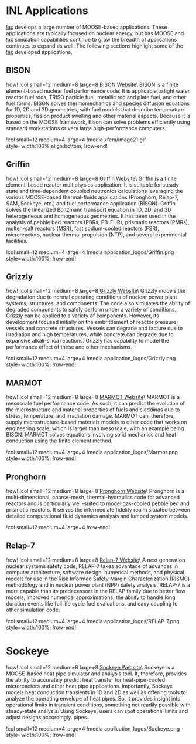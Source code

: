 # INL Applications

[!ac](INL) develops a large number of MOOSE-based applications. These applications are typically
focused on nuclear energy, but has MOOSE and [!ac](INL) simulation capabilities continue to grow the
breadth of applications continues to expand as well. The following sections highlight some of the
[!ac](INL) developed applications.

## BISON

!row!
!col small=12 medium=8 large=8
[BISON Website](https://mooseframework.org/bison)\\
BISON is a finite element-based nuclear fuel performance code. It is applicable to light water reactor fuel rods, TRISO particle fuel, metallic rod and plate fuel, and other fuel forms. BISON solves thermomechanics and species diffusion equations for 1D, 2D and 3D geometries, with fuel models that describe temperature properties, fission product swelling and other material aspects. Because it is based on the MOOSE framework, Bison can solve problems efficiently using standard workstations or very large high-performance computers.

!col small=12 medium=4 large=4
!media xfem/image21.gif style=width:100%;align:bottom;
!row-end!

<!-- Blue Crab goes here -->
<!-- Dire Wolf goes here -->

## Griffin

!row!
!col small=12 medium=8 large=8
[Griffin Website](https://griffin-docs.hpcondemand.inl.gov/latest/)\\
Griffin is a finite element-based reactor multiphysics application. It is suitable for steady state and time-dependent coupled neutronics calculations leveraging the various MOOSE-based thermal-fluids applications (Pronghorn, Relap-7, SAM, Sockeye, etc.) and fuel performance application (BISON). Griffin solves the linearized Boltzmann transport equation in 1D, 2D, and 3D heterogeneous and homogeneous geometries. It has been used in the analysis of pebble bed reactors (PBRs, PB-FHR), prismatic reactors (PMRs), molten-salt reactors (MSR), fast sodium-cooled reactors (FSR), microreactors, nuclear thermal propulsion (NTP), and several experimental facilities.

!col small=12 medium=4 large=4
!media application_logos/Griffin.png style=width:100%;
!row-end!

## Grizzly

!row!
!col small=12 medium=8 large=8
[Grizzly Website](https://grizzly-docs.hpcondemand.inl.gov/latest/)\\
Grizzly models the degradation due to normal operating conditions of nuclear power plant systems, structures, and components. The code also simulates the ability of degraded components to safely perform under a variety of conditions. Grizzly can be applied to a variety of components. However, its development focused initially on the embrittlement of reactor pressure vessels and concrete structures. Vessels can degrade and facture due to irradiation and high temperatures, while concrete can degrade due to expansive alkali-silica reactions. Grizzly has capability to model the performance effect of these and other mechanisms.

!col small=12 medium=4 large=4
!media application_logos/Grizzly.png style=width:100%;
!row-end!

## MARMOT

!row!
!col small=12 medium=8 large=8
[MARMOT Website](https://marmot-docs.hpcondemand.inl.gov/latest/)\\
MARMOT is a mesoscale fuel performance code. As such, it can predict the evolution of the microstructure and material properties of fuels and claddings due to stress, temperature, and irradiation damage. MARMOT can, therefore, supply microstructure-based materials models to other code that works on engineering scale, which is larger than mesoscale, with an example being BISON. MARMOT solves equations involving solid mechanics and heat conduction using the finite element method.

!col small=12 medium=4 large=4
!media application_logos/Marmot.png style=width:100%;
!row-end!

## Pronghorn

!row!
!col small=12 medium=8 large=8
[Pronghorn Website](https://pronghorn-docs.hpcondemand.inl.gov/latest/)\\
Pronghorn is a multi-dimensional, coarse-mesh, thermal-hydraulics code for advanced reactors and is particularly well-suited to model gas-cooled pebble bed and prismatic reactors. It serves the intermediate fidelity realm situated between detailed computational fluid dynamics analysis and lumped system models.

!col small=12 medium=4 large=4
!row-end!

## Relap-7

!row!
!col small=12 medium=8 large=8
[Relap-7 Website](https://relap7-docs.hpcondemand.inl.gov/latest/)\\
A next generation nuclear systems safety code, RELAP-7 takes advantage of advances in computer architecture, software design, numerical methods, and physical models for use in the Risk Informed Safety Margin Characterization (RISMC) methodology and in nuclear power plant (NPP) safety analysis. RELAP-7 is a more capable than its predecessors in the RELAP family due to better flow models, improved numerical approximations, the ability to handle long duration events like full life cycle fuel evaluations, and easy coupling to other simulation code.

!col small=12 medium=4 large=4
!media application_logos/RELAP-7.png style=width:100%;
!row-end!

<!-- Sabertooth goes here -->

# Sockeye

!row!
!col small=12 medium=8 large=8
[Sockeye Website](https://sockeye-docs.hpcondemand.inl.gov/latest/)\\
Sockeye is a MOOSE-based heat pipe simulator and analysis tool. It, therefore, provides the ability to accurately predict heat transfer for heat-pipe-cooled microreactors and other heat pipe applications. Importantly, Sockeye models heat conduction transients in 1D and 2D as well as offering tools to analyze the operating envelope of heat pipes. So, it provides insight into operational limits in transient conditions, something not readily possible with steady-state analysis. Using Sockeye, users can spot operational limits and adjust designs accordingly.
pipes.

!col small=12 medium=4 large=4
!media application_logos/Sockeye.png style=width:100%;
!row-end!
